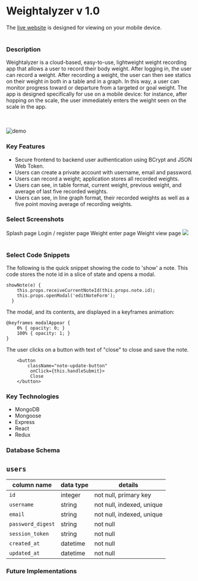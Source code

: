 # Weightalyzer v 1.0

The [live website](http://weightalyzer.herokuapp.com/#/) is designed for viewing on your mobile device.
<br></br>

### Description
Weightalyzer is a cloud-based, easy-to-use, lightweight weight recording app that allows a user to record their body weight.  After logging in, the user can record a weight.  After recording a weight, the user can then see statics on their weight in both in a table and in a graph.  In this way, a user can monitor progress toward or departure from a targeted or goal weight.  The app is designed specifically for use on a mobile device:  for instance, after hopping on the scale, the user immediately enters the weight seen on the scale in the app.

<br></br>
![demo](https://media.giphy.com/media/RGXQXa62TAkiqiBFci/giphy.gif)

### Key Features
  * Secure frontend to backend user authentication using BCrypt and JSON Web Token.
  * Users can create a private account with username, email and password.
  * Users can record a weight; application stores all recorded weights.
  * Users can see, in table format, current weight, previous weight, and average of last five recorded weights.
  * Users can see, in line graph format, their recorded weights as well as a five point moving average of recording weights.
  
### Select Screenshots
Splash page
Login / register page
Weight enter page
Weight view page
<img src="https://sk-github-screenshots.s3-us-west-1.amazonaws.com/Screen+Shot+2019-11-15+at+11.28.58+AM.png" /><br></br>

### Select Code Snippets
The following is the quick snippet showing the code to 'show' a note.  This code stores the note id in a slice of state and opens a modal.
```
showNote(e) {
    this.props.receiveCurrentNoteId(this.props.note.id);
    this.props.openModal('editNoteForm');
  }
```
The modal, and its contents, are displayed in a keyframes animation:
```
@keyframes modalAppear { 
    0% { opacity: 0; }
    100% { opacity: 1; }
}
```
The user clicks on a button with text of "close" to close and save the note.
```
    <button
        className="note-update-button"
         onClick={this.handleSubmit}>
         Close
    </button>
```

### Key Technologies
  * MongoDB
  * Mongoose
  * Express
  * React
  * Redux
  
### Database Schema

## `users`

| column name       |  data type  |  details                  |
|-------------------|-------------|---------------------------|
| `id`              | integer     | not null, primary key     |
| `username`        | string      | not null, indexed, unique |
| `email`           | string      | not null, indexed, unique |
| `password_digest` | string      | not null                  |
| `session_token`   | string      | not null                  |
| `created_at`      | datetime    | not null                  |
| `updated_at`      | datetime    | not null                  |



### Future Implementations


